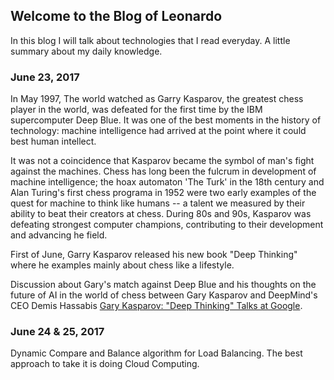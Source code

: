 ## Welcome to the Blog of Leonardo


In this blog I will talk about technologies that I read everyday. A little summary about my daily knowledge.


### June 23, 2017

In May 1997, The world watched as Garry Kasparov, the greatest chess player in the world, was defeated for the first time by the IBM supercomputer Deep Blue. It was one of the best moments in the history of technology: machine intelligence had arrived at the point where it could best human intellect.

It was not a coincidence that Kasparov became the symbol of man's fight against the machines. Chess has long been the fulcrum in development of machine intelligence; the hoax automaton 'The Turk' in the 18th century and Alan Turing's first chess programa in 1952 were two early examples of the quest for machine to think like humans -- a talent we measured by their ability to beat their creators at chess. During 80s and 90s, Kasparov was defeating strongest computer champions, contributing to their development and advancing he field.

First of June, Garry Kasparov released his new book "Deep Thinking" where he examples mainly about chess like a lifestyle.

Discussion about Gary's match against Deep Blue and his thoughts on the future of AI in the world of chess between Gary Kasparov and DeepMind's CEO Demis Hassabis [Gary Kasparov: "Deep Thinking"  Talks at Google](https://www.youtube.com/watch?v=zhkTHkIZJEc). 

### June 24 & 25, 2017

Dynamic Compare and Balance algorithm for Load Balancing. The best approach to take it is doing Cloud Computing.
